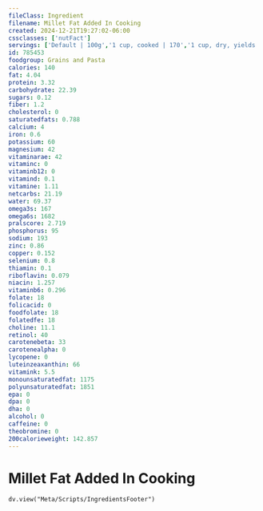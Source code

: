 ```yaml
---
fileClass: Ingredient
filename: Millet Fat Added In Cooking
created: 2024-12-21T19:27:02-06:00
cssclasses: ['nutFact']
servings: ['Default | 100g','1 cup, cooked | 170','1 cup, dry, yields | 760','1 oz, dry, yields | 110']
id: 785453
foodgroup: Grains and Pasta
calories: 140
fat: 4.04
protein: 3.32
carbohydrate: 22.39
sugars: 0.12
fiber: 1.2
cholesterol: 0
saturatedfats: 0.788
calcium: 4
iron: 0.6
potassium: 60
magnesium: 42
vitaminarae: 42
vitaminc: 0
vitaminb12: 0
vitamind: 0.1
vitamine: 1.11
netcarbs: 21.19
water: 69.37
omega3s: 167
omega6s: 1682
pralscore: 2.719
phosphorus: 95
sodium: 193
zinc: 0.86
copper: 0.152
selenium: 0.8
thiamin: 0.1
riboflavin: 0.079
niacin: 1.257
vitaminb6: 0.296
folate: 18
folicacid: 0
foodfolate: 18
folatedfe: 18
choline: 11.1
retinol: 40
carotenebeta: 33
carotenealpha: 0
lycopene: 0
luteinzeaxanthin: 66
vitamink: 5.5
monounsaturatedfat: 1175
polyunsaturatedfat: 1851
epa: 0
dpa: 0
dha: 0
alcohol: 0
caffeine: 0
theobromine: 0
200calorieweight: 142.857
---
```


# Millet Fat Added In Cooking

```dataviewjs
dv.view("Meta/Scripts/IngredientsFooter")
```